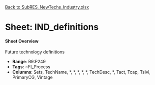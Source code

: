 [Back to SubRES_NewTechs_Industry.xlsx](README.md)

# Sheet: IND_definitions

#### Sheet Overview

Future technology definitions

- **Range**: B9:P249
- **Tags**: ~FI_Process
- **Columns**: Sets, TechName, *, *, *, *, *, TechDesc, *, Tact, Tcap, Tslvl, PrimaryCG, Vintage

